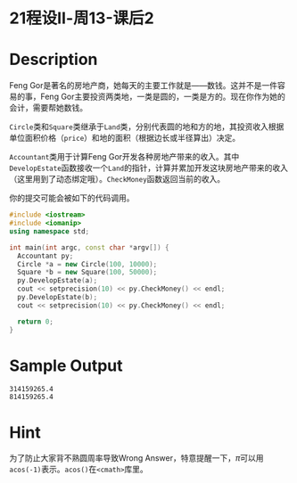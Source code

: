 # 21程设Ⅱ-周13-课后2

# Description

Feng Gor是著名的房地产商，她每天的主要工作就是——数钱。这并不是一件容易的事，Feng Gor主要投资两类地，一类是圆的，一类是方的。现在你作为她的会计，需要帮她数钱。

`Circle`类和`Square`类继承于`Land`类，分别代表圆的地和方的地，其投资收入根据单位面积价格（`price`）和地的面积（根据边长或半径算出）决定。

`Accountant`类用于计算Feng Gor开发各种房地产带来的收入。其中`DevelopEstate`函数接收一个`Land`的指针，计算并累加开发这块房地产带来的收入（这里用到了动态绑定哦）。`CheckMoney`函数返回当前的收入。

你的提交可能会被如下的代码调用。

```cpp
#include <iostream>
#include <iomanip>
using namespace std;

int main(int argc, const char *argv[]) {
  Accountant py;
  Circle *a = new Circle(100, 10000);
  Square *b = new Square(100, 50000);
  py.DevelopEstate(a);
  cout << setprecision(10) << py.CheckMoney() << endl;
  py.DevelopEstate(b);
  cout << setprecision(10) << py.CheckMoney() << endl;

  return 0;
}
```

# Sample Output

```
314159265.4
814159265.4
```

# Hint

为了防止大家背不熟圆周率导致Wrong Answer，特意提醒一下，$\pi$可以用`acos(-1)`表示。`acos()`在`<cmath>`库里。

